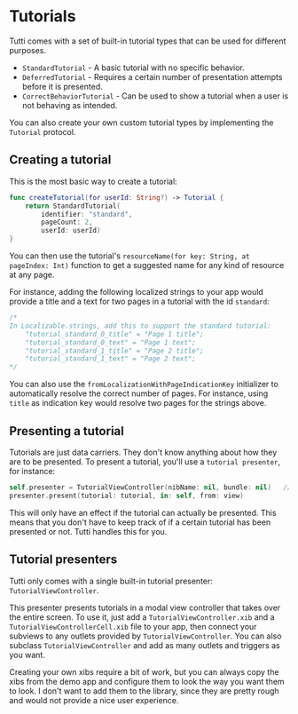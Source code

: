 # Tutorials

Tutti comes with a set of built-in tutorial types that can be used for different purposes. 

* `StandardTutorial` - A basic tutorial with no specific behavior.
* `DeferredTutorial` - Requires a certain number of presentation attempts before it is presented.
* `CorrectBehaviorTutorial` - Can be used to show a tutorial when a user is not behaving as intended.

You can also create your own custom tutorial types by implementing the `Tutorial` protocol.


## Creating a tutorial

This is the most basic way to create a tutorial:

```swift
func createTutorial(for userId: String?) -> Tutorial {
    return StandardTutorial(
        identifier: "standard", 
        pageCount: 2,
        userId: userId)
}
```

You can then use the tutorial's `resourceName(for key: String, at pageIndex: Int)` function to get a suggested name for any kind of resource at any page. 

For instance, adding the following localized strings to your app would provide a title and a text for two pages in a tutorial with the id `standard`:

```swift
/* 
In Localizable.strings, add this to support the standard tutorial:
    "tutorial_standard_0_title" = "Page 1 title";
    "tutorial_standard_0_text" = "Page 1 text";
    "tutorial_standard_1_title" = "Page 2 title";
    "tutorial_standard_1_text" = "Page 2 text";
*/
```

You can also use the `fromLocalizationWithPageIndicationKey` initializer to automatically resolve the correct number of pages. For instance, using `title` as indication key would resolve two pages for the strings above.


## Presenting a tutorial

Tutorials are just data carriers. They don't know anything about how they are to be presented. To present a tutorial, you'll use a `tutorial presenter`, for instance:

```swift
self.presenter = TutorialViewController(nibName: nil, bundle: nil)   // You must keep a strong reference!
presenter.present(tutorial: tutorial, in: self, from: view)
```

This will only have an effect if the tutorial can actually be presented. This means that you don't have to keep track of if a certain tutorial has been presented or not. Tutti handles this for you.


## Tutorial presenters

Tutti only comes with a single built-in tutorial presenter: `TutorialViewController`.

This presenter presents tutorials in a modal view controller that takes over the entire screen. To use it, just add a `TutorialViewController.xib` and a `TutorialViewControllerCell.xib` file to your app, then connect your subviews to any outlets provided by `TutorialViewController`. You can also subclass `TutorialViewController` and add as many outlets and triggers as you want.

Creating your own xibs require a bit of work, but you can always copy the xibs from the demo app and configure them to look the way you want them to look. I don't want to add them to the library, since they are pretty rough and would not provide a nice user experience.